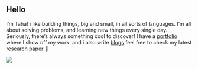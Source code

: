 ## Hello 
I’m Taha! i like building things, big and small, in all sorts of languages. I’m all about solving problems, and learning new things every single day. Seriously, there’s always something cool to discover! I have a [portfolio](https://tahtah.tech/) where I show off my work.
and i also write [blogs](https://medium.com/@hamdi.taha) feel free to check my latest [research paper 📝](https://taha-bucket-v1.s3.amazonaws.com/SonocureArticle.pdf)

[![](https://visitcount.itsvg.in/api?id=tahahamdii&icon=0&color=0)](https://visitcount.itsvg.in)
